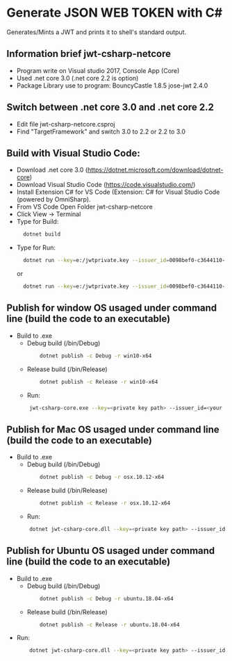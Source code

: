 # Generate JSON WEB TOKEN with C# 

Generates/Mints a JWT and prints it to shell's standard output.

## Information brief jwt-csharp-netcore
- Program write on Visual studio 2017, Console App (Core)
- Used .net core 3.0 (.net core 2.2 is option)
- Package Library use to program:
	BouncyCastle 1.8.5
	jose-jwt 2.4.0

## Switch between .net core 3.0 and .net core 2.2
- Edit file jwt-csharp-netcore.csproj
- Find "TargetFramework" and switch 3.0 to 2.2 or 2.2 to 3.0

## Build with Visual Studio Code: 
- Download .net core 3.0 (https://dotnet.microsoft.com/download/dotnet-core)
- Download Visual Studio Code (https://code.visualstudio.com/)
- Install Extension C# for VS Code (Extension: C# for Visual Studio Code (powered by OmniSharp).
- From VS Code Open Folder jwt-csharp-netcore
- Click View -> Terminal
- Type for Build:
  ``` bash
    dotnet build
  ```
- Type for Run:
  ``` bash
    dotnet run --key=e:/jwtprivate.key --issuer_id=0098bef0-c3644110-9a8f-4021-b361-c3060de235f6
  ```
  or
  ``` bash
    dotnet run --key=e:/jwtprivate.key --issuer_id=0098bef0-c3644110-9a8f-4021-b361-c3060de235f6 --username=hklong
  ```


## Publish for window OS usaged under command line (build the code to an executable)
- Build to .exe
  - Debug build (/bin/Debug)
    ``` bash
        dotnet publish -c Debug -r win10-x64
    ```
  - Release build (/bin/Release)
    ``` bash
        dotnet publish -c Release -r win10-x64
    ```
  - Run:
   ``` bash
       jwt-csharp-core.exe --key=<private key path> --issuer_id=<your issuer id>
   ```

## Publish for Mac OS usaged under command line (build the code to an executable)
- Build to .exe
  - Debug build (/bin/Debug)
    ``` bash
        dotnet publish -c Debug -r osx.10.12-x64
    ```
  - Release build (/bin/Release)
    ``` bash
        dotnet publish -c Release -r osx.10.12-x64
    ```
  - Run:
   ``` bash
       dotnet jwt-csharp-core.dll --key=<private key path> --issuer_id=<your issuer id>
   ```
## Publish for Ubuntu OS usaged under command line (build the code to an executable)
- Build to .exe
  - Debug build (/bin/Debug)
    ``` bash
        dotnet publish -c Debug -r ubuntu.18.04-x64
    ```
  - Release build (/bin/Release)
    ``` bash
        dotnet publish -c Release -r ubuntu.18.04-x64
    ```
- Run:
   ``` bash
       dotnet jwt-csharp-core.dll --key=<private key path> --issuer_id=<your issuer id>
   ```




